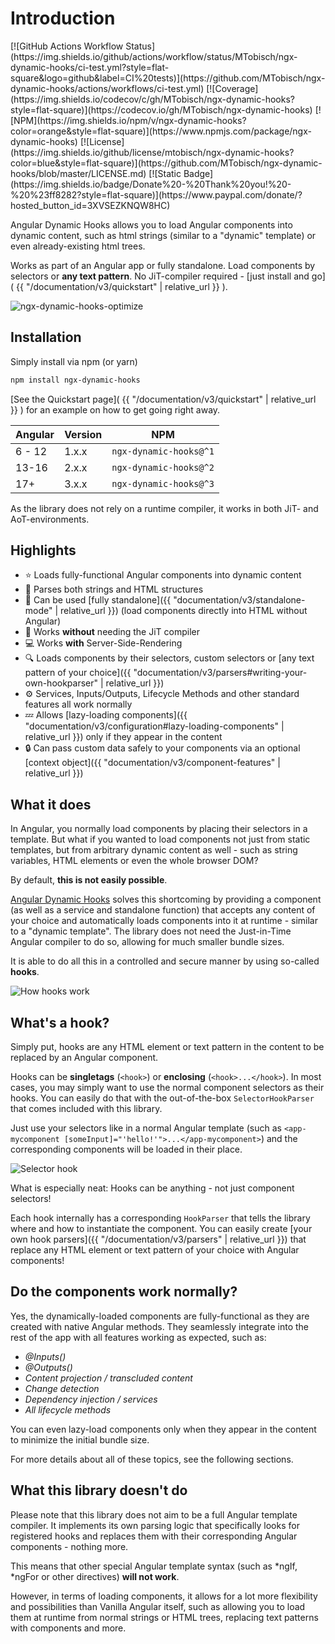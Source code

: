 ---
---

# Introduction

<div class="badges" markdown="1">
  [![GitHub Actions Workflow Status](https://img.shields.io/github/actions/workflow/status/MTobisch/ngx-dynamic-hooks/ci-test.yml?style=flat-square&logo=github&label=CI%20tests)](https://github.com/MTobisch/ngx-dynamic-hooks/actions/workflows/ci-test.yml)
  [![Coverage](https://img.shields.io/codecov/c/gh/MTobisch/ngx-dynamic-hooks?style=flat-square)](https://codecov.io/gh/MTobisch/ngx-dynamic-hooks)
  [![NPM](https://img.shields.io/npm/v/ngx-dynamic-hooks?color=orange&style=flat-square)](https://www.npmjs.com/package/ngx-dynamic-hooks)
  [![License](https://img.shields.io/github/license/mtobisch/ngx-dynamic-hooks?color=blue&style=flat-square)](https://github.com/MTobisch/ngx-dynamic-hooks/blob/master/LICENSE.md)
  [![Static Badge](https://img.shields.io/badge/Donate%20-%20Thank%20you!%20-%20%23ff8282?style=flat-square)](https://www.paypal.com/donate/?hosted_button_id=3XVSEZKNQW8HC)
</div>

Angular Dynamic Hooks allows you to load Angular components into dynamic content, such as html strings (similar to a "dynamic" template) or even already-existing html trees. 

Works as part of an Angular app or fully standalone. Load components by selectors or **any text pattern**. No JiT-compiler required - [just install and go]( {{ "/documentation/v3/quickstart" | relative_url }} ).

![ngx-dynamic-hooks-optimize](https://github.com/MTobisch/ngx-dynamic-hooks/assets/12670925/ef27d405-4663-48a5-97b5-ca068d7b67d8)

## Installation

Simply install via npm (or yarn)

```sh
npm install ngx-dynamic-hooks
```

[See the Quickstart page]( {{ "/documentation/v3/quickstart" | relative_url }} ) for an example on how to get going right away.

| Angular | Version | NPM |
| --- | --- | --- |
| 6 - 12  | 1.x.x | `ngx-dynamic-hooks@^1` |
| 13-16  | 2.x.x | `ngx-dynamic-hooks@^2` |
| 17+  | 3.x.x | `ngx-dynamic-hooks@^3` |

As the library does not rely on a runtime compiler, it works in both JiT- and AoT-environments.

## Highlights

* ⭐ Loads fully-functional Angular components into dynamic content
* 📖 Parses both strings and HTML structures
* 🚀 Can be used [fully standalone]({{ "documentation/v3/standalone-mode" | relative_url }}) (load components directly into HTML without Angular)
* 🏃 Works **without** needing the JiT compiler
* 💻 Works **with** Server-Side-Rendering
* 🔍 Loads components by their selectors, custom selectors or [any text pattern of your choice]({{ "documentation/v3/parsers#writing-your-own-hookparser" | relative_url }})
* ⚙️ Services, Inputs/Outputs, Lifecycle Methods and other standard features all work normally
* 💤 Allows [lazy-loading components]({{ "documentation/v3/configuration#lazy-loading-components" | relative_url }}) only if they appear in the content
* 🔒 Can pass custom data safely to your components via an optional [context object]({{ "documentation/v3/component-features" | relative_url }})

## What it does

In Angular, you normally load components by placing their selectors in a template. But what if you wanted to load components not just from static templates, but from arbitrary dynamic content as well - such as string variables, HTML elements or even the whole browser DOM?

By default, **this is not easily possible**.

<a href="https://www.npmjs.com/package/ngx-dynamic-hooks" target="_blank">Angular Dynamic Hooks</a> solves this shortcoming by providing a component (as well as a service and standalone function) that accepts any content of your choice and automatically loads components into it at runtime - similar to a "dynamic template". The library does not need the Just-in-Time Angular compiler to do so, allowing for much smaller bundle sizes. 

It is able to do all this in a controlled and secure manner by using so-called **hooks**.

![How hooks work](https://i.imgur.com/e9ygec4.png)

## What's a hook?

Simply put, hooks are any HTML element or text pattern in the content to be replaced by an Angular component. 

Hooks can be **singletags** (`<hook>`) or **enclosing** (`<hook>...</hook>`). In most cases, you may simply want to use the normal component selectors as their hooks. You can easily do that with the out-of-the-box `SelectorHookParser` that comes included with this library. 

Just use your selectors like in a normal Angular template (such as `<app-mycomponent [someInput]="'hello!'">...</app-mycomponent>`) and the corresponding components will be loaded in their place.

![Selector hook](https://i.imgur.com/tjAX6uU.png)

What is especially neat: Hooks can be anything - not just component selectors! 

Each hook internally has a corresponding `HookParser` that tells the library where and how to instantiate the component. You can easily create [your own hook parsers]({{ "/documentation/v3/parsers" | relative_url }}) that replace any HTML element or text pattern of your choice with Angular components!

## Do the components work normally?

Yes, the dynamically-loaded components are fully-functional as they are created with native Angular methods. They seamlessly integrate into the rest of the app with all features working as expected, such as: 

* *@Inputs()*
* *@Outputs()*
* *Content projection / transcluded content*
* *Change detection*
* *Dependency injection / services*
* *All lifecycle methods*

You can even lazy-load components only when they appear in the content to minimize the initial bundle size.

For more details about all of these topics, see the following sections.

## What this library doesn't do

Please note that this library does not aim to be a full Angular template compiler. It implements its own parsing logic that specifically looks for registered hooks and replaces them with their corresponding Angular components - nothing more. 

This means that other special Angular template syntax (such as *ngIf, *ngFor or other directives) **will not work**.

However, in terms of loading components, it allows for a lot more flexibility and possibilities than Vanilla Angular itself, such as allowing you to load them at runtime from normal strings or HTML trees, replacing text patterns with components and more.